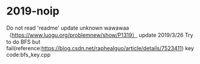 # 2019-noip
Do not read 'readme'
update unknown wawawaa （https://www.luogu.org/problemnew/show/P1319）
update 2019/3/26 Try to do BFS but fail(reference:https://blog.csdn.net/raphealguo/article/details/7523411)
key code:bfs_key.cpp

